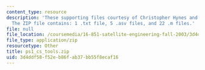 ```yaml
---
content_type: resource
description: 'These supporting files courtesy of Christopher Hynes and Steve Paschall.
  The ZIP file contains: 1 .txt file, 5 .asv files, and 22 .m files.'
file: null
file_location: /coursemedia/16-851-satellite-engineering-fall-2003/3d4ddf58f52eb86fab37bb55f8ecaf16_ps1_cs_tools.zip
file_type: application/zip
resourcetype: Other
title: ps1_cs_tools.zip
uid: 3d4ddf58-f52e-b86f-ab37-bb55f8ecaf16
---
```

